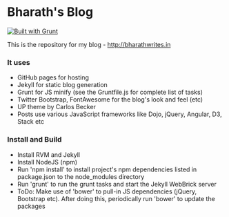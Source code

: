 Bharath's Blog
======================

[![Built with Grunt](https://cdn.gruntjs.com/builtwith.png)](http://gruntjs.com/)

This is the repository for my blog - http://bharathwrites.in

### It uses
* GitHub pages for hosting
* Jekyll for static blog generation
* Grunt for JS minify (see the Gruntfile.js for complete list of tasks)
* Twitter Bootstrap, FontAwesome for the blog's look and feel (etc)
* UP theme by Carlos Becker
* Posts use various JavaScript frameworks like Dojo, jQuery, Angular, D3, Stack etc

### Install and Build
* Install RVM and Jekyll
* Install NodeJS (npm)
* Run 'npm install' to install project's npm dependencies listed in package.json to the node_modules directory
* Run 'grunt' to run the grunt tasks and start the Jekyll WebBrick server
* ToDo: Make use of 'bower' to pull-in JS dependencies (jQuery, Bootstrap etc). After doing this, periodically run 'bower' to update the packages